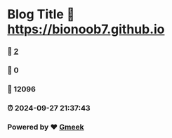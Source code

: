 # Blog Title :link: https://bionoob7.github.io 
### :page_facing_up: [2](https://bionoob7.github.io/tag.html) 
### :speech_balloon: 0 
### :hibiscus: 12096 
### :alarm_clock: 2024-09-27 21:37:43 
### Powered by :heart: [Gmeek](https://github.com/Meekdai/Gmeek)

